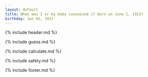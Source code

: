 ```yaml
---
layout: default
title: When was I or my baby conceived if born on June 1, 1913?
birthday: Jun 01, 1913
---
```


{% include header.md %}

{% include guess.md %}

{% include calculate.md %}

{% include safety.md %}

{% include footer.md %}



